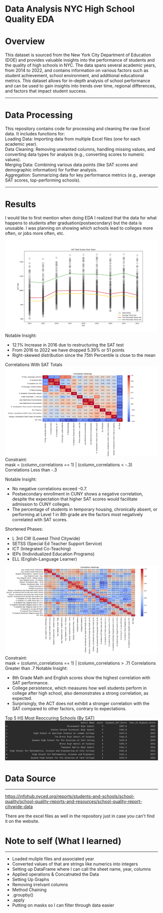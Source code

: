 # Data Analysis NYC High School Quality EDA
# Overview
This dataset is sourced from the New York City Department of Education (DOE) and provides valuable insights into the performance of students and the quality of high schools in NYC. The data spans several academic years, from 2014 to 2022, and contains information on various factors such as student achievement, school environment, and additional educational metrics. This dataset allows for in-depth analysis of school performance and can be used to gain insights into trends over time, regional differences, and factors that impact student success.
___
# Data Processing
This repository contains code for processing and cleaning the raw Excel data. It includes functions for:  
Loading Data: Importing data from multiple Excel files (one for each academic year).  
Data Cleaning: Removing unwanted columns, handling missing values, and converting data types for analysis (e.g., converting scores to numeric values).  
Merging Data: Combining various data points (like SAT scores and demographic information) for further analysis.  
Aggregation: Summarizing data for key performance metrics (e.g., average SAT scores, top-performing schools).  
___
# Results
I would like to first mention when doing EDA I realized that the data for what happens to students after graduation(postsecondary) but the data is unusable. I was planning on showing which schools lead to colleges more often, or jobs more often, etc.

![Scatter plot w/ lines - 2014 to 2022](images/scattertl.png)
Notable Insight:
- 12.1% Increase in 2016 due to restructuring the SAT test  
- From 2016 to 2022 we have dropped 5.39% or 51 points  
- Right-skewed distribution since the 75th Percentile is close to the mean  

Correlations With SAT Totals
![Heatmap](images/NHeatMap.png)
Constraint:  
mask = (column_correlations == 1) | (column_correlations < -.3)  
Correlations Less than -.3

Notable Insight:  
- No negative correlations exceed -0.7.
- Postsecondary enrollment in CUNY shows a negative correlation, despite the expectation that higher SAT scores would facilitate admission to CUNY colleges.
- The percentage of students in temporary housing, chronically absent, or performing at Level 1 in 8th grade are the factors most negatively correlated with SAT scores.  

Shortened Phases:
- L 3rd CW (Lowest Third Citywide)
- SETSS (Special Ed Teacher Support Service)
- ICT (Integrated Co-Teaching)
- IEPs (Individualized Education Programs)
- ELL (English-Language Learner)  

![Heatmap](images/PHeatMap.png)
Constraint:  
mask = (column_correlations == 1) | (column_correlations > .7)
Correlations Greater than .7
Notable Insight:  
- 8th Grade Math and English scores show the highest correlation with SAT performance.
- College persistence, which measures how well students perform in college after high school, also demonstrates a strong correlation, as expected.
- Surprisingly, the ACT does not exhibit a stronger correlation with the SAT compared to other factors, contrary to expectations.

Top 5 HS Most Reoccuring Schools (By SAT)
![Data](images/SATstats.png)


# Data Source
___
https://infohub.nyced.org/reports/students-and-schools/school-quality/school-quality-reports-and-resources/school-quality-report-citywide-data

There are the excel files as well in the repository just in case you can't find it on the website.



# Note to self (What I learned)
___
- Loaded muliple files and associated year  
- Converted values of that are strings like numerics into integers  
- Setting up DataFrame where I can call the sheet name, year, columns
- Applied operations & Concatnated the Data  
- Setting Up Graphs
- Removing irrelvant columns
- Method Chaining
- .groupby()
- .apply
- Putting on masks so I can filter through data easier
